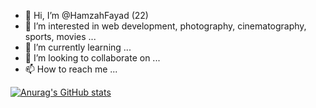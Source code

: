 - 👋 Hi, I’m @HamzahFayad (22)
- 👀 I’m interested in web development, photography, cinematography, sports, movies ...
- 🌱 I’m currently learning ...
- 💞️ I’m looking to collaborate on ...
- 📫 How to reach me ...

[![Anurag's GitHub stats](https://github-readme-stats.vercel.app/api?username=HamzahFayad)](https://github.com/HamzahFayad/github-readme-stats)

<!---
HamzahFayad/HamzahFayad is a ✨ special ✨ repository because its `README.md` (this file) appears on your GitHub profile.
You can click the Preview link to take a look at your changes.
--->
